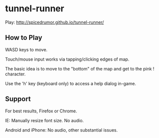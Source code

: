# tunnel-runner

Play: http://spicedrumor.github.io/tunnel-runner/


How to Play
---
WASD keys to move.

Touch/mouse input works via tapping/clicking edges of map.

The basic idea is to move to the "bottom" of the map and get to the pink ! character.

Use the 'h' key (keyboard only) to access a help dialog in-game.

Support
---
For best results, Firefox or Chrome.

IE: Manually resize font size. No audio.

Android and iPhone: No audio, other substantial issues.
